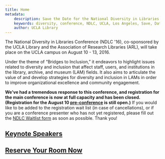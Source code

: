 ```yaml
---
title: Home
metadata:
    description: Save the Date for the National Diversity in Libraries Conference (NDLC) 2016 UCLA, Los Angeles, California where library staff discuss issues relating to diversity.
    keywords: diversity, conference, NDLC, UCLA, Los Angeles, Save, Date, national, 2016, what is diversity, diversity committee, keynote, speakers, Chris Bourg, April Hathcock, Lakota Harden,
    author: UCLA Library
---
```

<p class="lead">The National Diversity in Libraries Conference (NDLC '16), co-sponsored by the UCLA Library and the 
Association of Research Libraries (ARL), will take place on the UCLA campus on August 10 - 13, 2016. </p>
Under the theme of “Bridges to Inclusion,” it endeavors to highlight issues related to diversity and inclusion that affect staff, users, and institutions in the library, archive, and museum (LAM) fields. It also aims to articulate the value of and develop strategies for diversity and inclusion in LAMs in order to improve organizational excellence and community engagement.

**We’ve had a tremendous response to this conference, and registration for the main conference is now at full capacity 
and has been closed. (Registration for the August 10 [pre-conference](../program/pre-conference) is still open.)** If 
you would like to be added to the registration wait list (in case of cancellations), or if you are a conference presenter
 who has not yet registered, please fill out the [NDLC Waitlist form](../registration) as soon as possible. Thank you!

## [Keynote Speakers](../02.keynote/keynote.md)

## [Reserve Your Room Now](../06.housing/housing.md)

